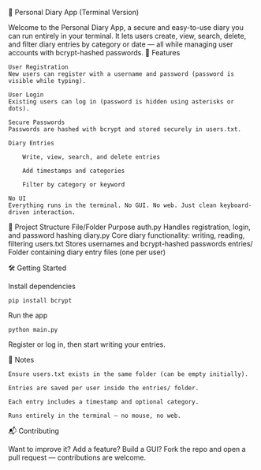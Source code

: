 📝 Personal Diary App (Terminal Version)

Welcome to the Personal Diary App, a secure and easy-to-use diary you can run entirely in your terminal.
It lets users create, view, search, delete, and filter diary entries by category or date — all while managing user accounts with bcrypt-hashed passwords.
🚀 Features

    User Registration
    New users can register with a username and password (password is visible while typing).

    User Login
    Existing users can log in (password is hidden using asterisks or dots).

    Secure Passwords
    Passwords are hashed with bcrypt and stored securely in users.txt.

    Diary Entries

        Write, view, search, and delete entries

        Add timestamps and categories

        Filter by category or keyword

    No UI
    Everything runs in the terminal. No GUI. No web. Just clean keyboard-driven interaction.

📁 Project Structure
File/Folder	Purpose
auth.py	Handles registration, login, and password hashing
diary.py	Core diary functionality: writing, reading, filtering
users.txt	Stores usernames and bcrypt-hashed passwords
entries/	Folder containing diary entry files (one per user)

🛠 Getting Started

Install dependencies

    pip install bcrypt

Run the app

    python main.py

Register or log in, then start writing your entries.

📝 Notes

    Ensure users.txt exists in the same folder (can be empty initially).

    Entries are saved per user inside the entries/ folder.

    Each entry includes a timestamp and optional category.

    Runs entirely in the terminal — no mouse, no web.

📬 Contributing

Want to improve it? Add a feature? Build a GUI?
Fork the repo and open a pull request — contributions are welcome.
